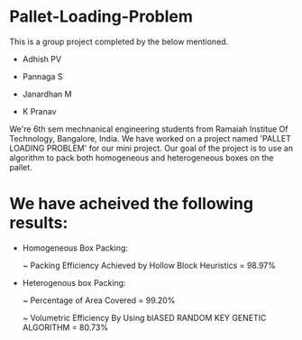 # Pallet-Loading-Problem

This is a group project completed by the below mentioned.


* Adhish PV

* Pannaga S

* Janardhan M

* K Pranav

We're 6th sem mechnanical engineering students from Ramaiah Institue Of Technology, Bangalore, India. We have worked on a project named 'PALLET LOADING PROBLEM' for our mini project. Our goal of the project is to use an algorithm to pack both homogeneous and heterogeneous boxes on the pallet.

# We have acheived the following results:

* Homogeneous Box Packing:

    ~ Packing Efficiency Achieved by Hollow Block Heuristics = 98.97%

* Heterogenous box Packing:

    ~ Percentage of Area Covered = 99.20%

    ~ Volumetric Efficiency By Using bIASED RANDOM KEY GENETIC ALGORITHM = 80.73%

